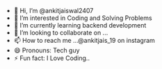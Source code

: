 - 👋 Hi, I’m @ankitjaiswal2407
- 👀 I’m interested in Coding and Solving Problems
- 🌱 I’m currently learning backend development
- 💞️ I’m looking to collaborate on ...
- 📫 How to reach me ...@ankitjais_19 on  instagram
- 😄 Pronouns: Tech guy
- ⚡ Fun fact: I Love Coding..

<!---
ankitjaiswal2407/ankitjaiswal2407 is a ✨ special ✨ repository because its `README.md` (this file) appears on your GitHub profile.
You can click the Preview link to take a look at your changes.
--->

